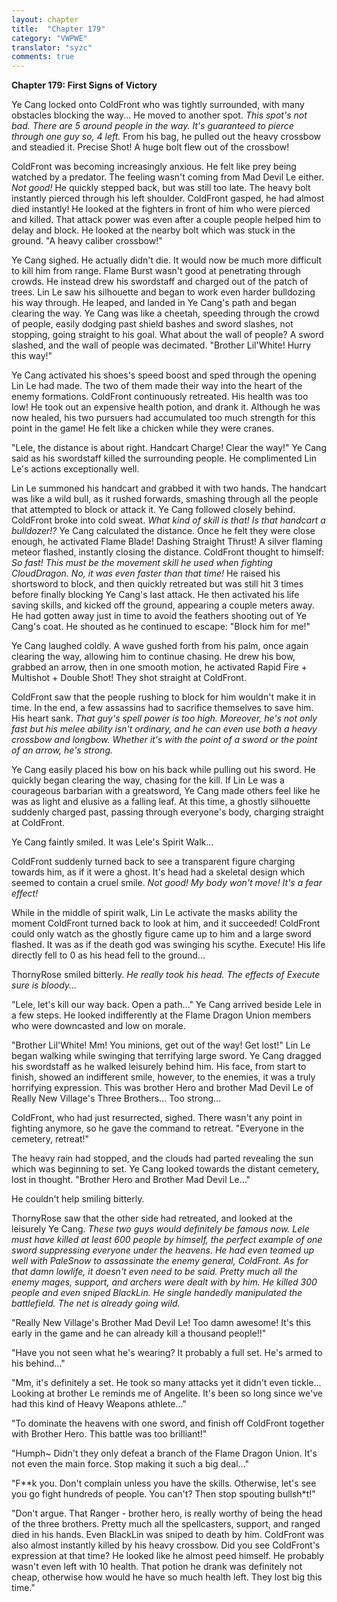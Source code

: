 ```yaml
---
layout: chapter
title:  "Chapter 179"
category: "VWPWE"
translator: "syzc"
comments: true
---
```


**Chapter 179: First Signs of Victory**

Ye Cang locked onto ColdFront who was tightly surrounded, with many obstacles blocking the way... He moved to another spot. *This spot's not bad. There are 5 around people in the way. It's guaranteed to pierce through one guy so, 4 left.* From his bag, he pulled out the heavy crossbow and steadied it. Precise Shot! A huge bolt flew out of the crossbow!

ColdFront was becoming increasingly anxious. He felt like prey being watched by a predator. The feeling wasn't coming from Mad Devil Le either. *Not good!* He quickly stepped back, but was still too late. The heavy bolt instantly pierced through his left shoulder. ColdFront gasped, he had almost died instantly! He looked at the fighters in front of him who were pierced and killed. That attack power was even after a couple people helped him to delay and block. He looked at the nearby bolt which was stuck in the ground. "A heavy caliber crossbow!"

Ye Cang sighed. He actually didn't die. It would now be much more difficult to kill him from range. Flame Burst wasn't good at penetrating through crowds. He instead drew his swordstaff and charged out of the patch of trees. Lin Le saw his silhouette and began to work even harder bulldozing his way through. He leaped, and landed in Ye Cang's path and began clearing the way. Ye Cang was like a cheetah, speeding through the crowd of people, easily dodging past shield bashes and sword slashes, not stopping, going straight to his goal. What about the wall of people? A sword slashed, and the wall of people was decimated. "Brother Lil'White! Hurry this way!"

Ye Cang activated his shoes's speed boost and sped through the opening Lin Le had made. The two of them made their way into the heart of the enemy formations. ColdFront continuously retreated. His health was too low! He took out an expensive health potion, and drank it. Although he was now healed, his two pursuers had accumulated too much strength for this point in the game! He felt like a chicken while they were cranes.

"Lele, the distance is about right. Handcart Charge! Clear the way!" Ye Cang said as his swordstaff killed the surrounding people. He complimented Lin Le's actions exceptionally well.

Lin Le summoned his handcart and grabbed it with two hands. The handcart was like a wild bull, as it rushed forwards, smashing through all the people that attempted to block or attack it. Ye Cang followed closely behind. ColdFront broke into cold sweat. *What kind of skill is that! Is that handcart a bulldozer!?* Ye Cang calculated the distance. Once he felt they were close enough, he activated Flame Blade! Dashing Straight Thrust! A silver flaming meteor flashed, instantly closing the distance. ColdFront thought to himself: *So fast! This must be the movement skill he used when fighting CloudDragon. No, it was even faster than that time!* He raised his shortsword to block, and then quickly retreated but was still hit 3 times before finally blocking Ye Cang's last attack. He then activated his life saving skills, and kicked off the ground, appearing a couple meters away. He had gotten away just in time to avoid the feathers shooting out of Ye Cang's coat. He shouted as he continued to escape: "Block him for me!" 

Ye Cang laughed coldly. A wave gushed forth from his palm, once again clearing the way, allowing him to continue chasing. He drew his bow, grabbed an arrow, then in one smooth motion, he activated Rapid Fire + Multishot + Double Shot! They shot straight at ColdFront.

ColdFront saw that the people rushing to block for him wouldn't make it in time. In the end, a few assassins had to sacrifice themselves to save him. His heart sank. *That guy's spell power is too high. Moreover, he's not only fast but his melee ability isn't ordinary, and he can even use both a heavy crossbow and longbow. Whether it's with the point of a sword or the point of an arrow, he's strong.*

Ye Cang easily placed his bow on his back while pulling out his sword. He quickly began clearing the way, chasing for the kill. If Lin Le was a courageous barbarian with a greatsword, Ye Cang made others feel like he was as light and elusive as a falling leaf. At this time, a ghostly silhouette suddenly charged past, passing through everyone's body, charging straight at ColdFront.

Ye Cang faintly smiled. It was Lele's Spirit Walk...

ColdFront suddenly turned back to see a transparent figure charging towards him, as if it were a ghost. It's head had a skeletal design which seemed to contain a cruel smile. *Not good! My body won't move! It's a fear effect!*

While in the middle of spirit walk, Lin Le activate the masks ability the moment ColdFront turned back to look at him, and it succeeded! ColdFront could only watch as the ghostly figure came up to him and a large sword flashed. It was as if the death god was swinging his scythe. Execute! His life directly fell to 0 as his head fell to the ground...

ThornyRose smiled bitterly. *He really took his head. The effects of Execute sure is bloody...*

"Lele, let's kill our way back. Open a path..." Ye Cang arrived beside Lele in a few steps. He looked indifferently at the Flame Dragon Union members who were downcasted and low on morale.

"Brother Lil'White! Mm! You minions, get out of the way! Get lost!" Lin Le began walking while swinging that terrifying large sword. Ye Cang dragged his swordstaff as he walked leisurely behind him. His face, from start to finish, showed an indifferent smile, however, to the enemies, it was a truly horrifying expression. This was brother Hero and brother Mad Devil Le of Really New Village's Three Brothers... Too strong... 

ColdFront, who had just resurrected, sighed. There wasn't any point in fighting anymore, so he gave the command to retreat. "Everyone in the cemetery, retreat!"

The heavy rain had stopped, and the clouds had parted revealing the sun which was beginning to set. Ye Cang looked towards the distant cemetery, lost in thought. "Brother Hero and Brother Mad Devil Le..."

He couldn't help smiling bitterly.

ThornyRose saw that the other side had retreated, and looked at the leisurely Ye Cang. *These two guys would definitely be famous now. Lele must have killed at least 600 people by himself, the perfect example of one sword suppressing everyone under the heavens. He had even teamed up well with PaleSnow to assassinate the enemy general, ColdFront. As for that damn lowlife, it doesn't even need to be said. Pretty much all the enemy mages, support, and archers were dealt with by him. He killed 300 people and even sniped BlackLin. He single handedly manipulated the battlefield. The net is already going wild.*

"Really New Village's Brother Mad Devil Le! Too damn awesome! It's this early in the game and he can already kill a thousand people!!"

"Have you not seen what he's wearing? It probably a full set. He's armed to his behind..."

"Mm, it's definitely a set. He took so many attacks yet it didn't even tickle... Looking at brother Le reminds me of Angelite. It's been so long since we've had this kind of Heavy Weapons athlete..."

"To dominate the heavens with one sword, and finish off ColdFront together with Brother Hero. This battle was too brilliant!"

"Humph~ Didn't they only defeat a branch of the Flame Dragon Union. It's not even the main force. Stop making it such a big deal..."

"F\*\*k you. Don't complain unless you have the skills. Otherwise, let's see you go fight hundreds of people. You can't? Then stop spouting bullsh\*t!"

"Don't argue. That Ranger - brother hero, is really worthy of being the head of the three brothers. Pretty much all the spellcasters, support, and ranged died in his hands. Even BlackLin was sniped to death by him. ColdFront was also almost instantly killed by his heavy crossbow. Did you see ColdFront's expression at that time? He looked like he almost peed himself. He probably wasn't even left with 10 health. That potion he drank was definitely not cheap, otherwise how would he have so much health left. They lost big this time."
